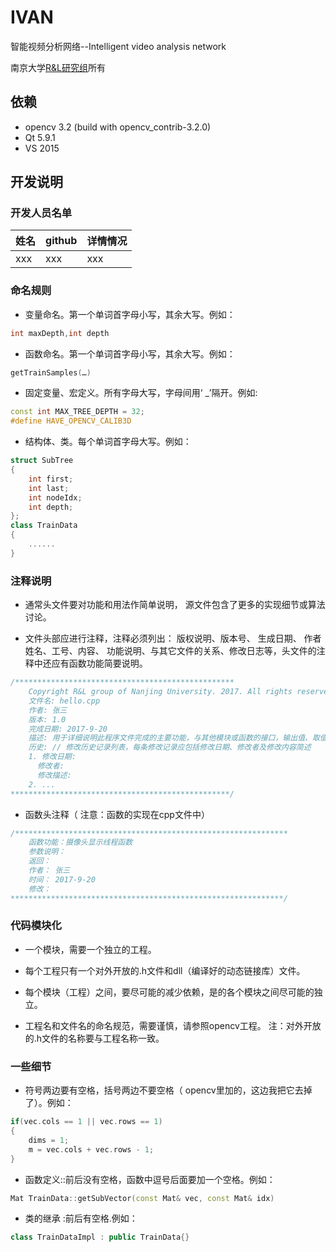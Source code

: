 # IVAN
智能视频分析网络--Intelligent video analysis network

南京大学[R&L研究组](https://cs.nju.edu.cn/rl/)所有

## 依赖

- opencv 3.2 (build with opencv_contrib-3.2.0)
- Qt 5.9.1
- VS 2015

## 开发说明

### 开发人员名单
| 姓名 | github  | 详情情况 |
| ------------ | ------------ | ------------ |
| xxx | xxx | xxx |

### 命名规则

- 变量命名。第一个单词首字母小写，其余大写。例如：
```cpp
int maxDepth,int depth
```

- 函数命名。第一个单词首字母小写，其余大写。例如：
```cpp
getTrainSamples(…)
```

- 固定变量、宏定义。所有字母大写，字母间用‘ _’隔开。例如:
```cpp
const int MAX_TREE_DEPTH = 32;
#define HAVE_OPENCV_CALIB3D
```

- 结构体、类。每个单词首字母大写。例如：
``` cpp
struct SubTree
{
    int first;
    int last;
    int nodeIdx;
    int depth;
};
class TrainData
{
    ......
}
```

### 注释说明

- 通常头文件要对功能和用法作简单说明， 源文件包含了更多的实现细节或算法讨论。

- 文件头部应进行注释，注释必须列出： 版权说明、版本号、 生成日期、 作者姓名、工号、内容、 功能说明、与其它文件的关系、修改日志等，头文件的注释中还应有函数功能简要说明。
```cpp
/*************************************************
    Copyright R&L group of Nanjing University. 2017. All rights reserved.
    文件名: hello.cpp
    作者: 张三
    版本: 1.0
    完成日期: 2017-9-20
    描述: 用于详细说明此程序文件完成的主要功能，与其他模块或函数的接口，输出值、取值范围、含义及参数间的控制、顺序、独立或依赖等关系
    历史: // 修改历史记录列表，每条修改记录应包括修改日期、修改者及修改内容简述
    1. 修改日期:
      修改者:
      修改描述:
    2. ...
*************************************************/
```

- 函数头注释（ 注意：函数的实现在cpp文件中）
```cpp
/*************************************************************
    函数功能：摄像头显示线程函数
    参数说明：
    返回：
    作者： 张三
    时间： 2017-9-20
    修改：
*************************************************************/
```

### 代码模块化

- 一个模块，需要一个独立的工程。

- 每个工程只有一个对外开放的.h文件和dll（编译好的动态链接库）文件。

- 每个模块（工程）之间，要尽可能的减少依赖，是的各个模块之间尽可能的独立。

- 工程名和文件名的命名规范，需要谨慎，请参照opencv工程。 注：对外开放的.h文件的名称要与工程名称一致。

### 一些细节

- 符号两边要有空格，括号两边不要空格（ opencv里加的，这边我把它去掉了）。例如：
```cpp
if(vec.cols == 1 || vec.rows == 1)
{
    dims = 1;
    m = vec.cols + vec.rows - 1;
}
```

- 函数定义::前后没有空格，函数中逗号后面要加一个空格。例如：
```cpp
Mat TrainData::getSubVector(const Mat& vec, const Mat& idx)
```

- 类的继承 :前后有空格.例如：
```cpp
class TrainDataImpl : public TrainData{}
```
